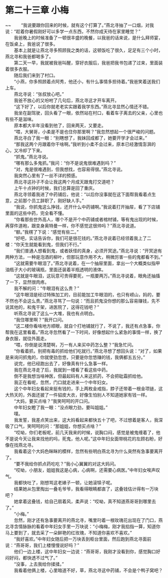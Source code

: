 # 第二十三章 小梅

~~
            　　“我说要跟你回来的时候，就有这个打算了。”燕北寻抽了一口烟，对我说：“趁着你暑假刚好可以多学一点东西，不然你成天待在家里睡觉？”<br>　　我爸晚上的时候准备了一顿很丰盛的晚餐，以我爸的话来说，是什么拜师宴，在饭桌上，我爸说了很多。<br>　　基本上就是让燕北寻多照顾我之类的话，这顿饭吃了很久，足足有三个小时，燕北寻和我爸都喝多了。<br>　　第二天一早，我就被我爸叫醒，穿好衣服后，我爸把我书包递了过来，里面装着很多衣服。<br>　　随后我们来到了村口。<br>　　“小燕，你多照顾着点阿秀，他还小，有什么事情多担待着。”我爸笑着送我们上车。<br>　　燕北寻说：“张叔放心吧。”<br>　　我爸不放心的又吩咐了几句后，燕北寻这才开车离开。<br>　　“这下好了，以后你就老老实实跟着我学东西。”燕北寻显然心情还不错。<br>　　我坐在副驾驶，回头看了一眼，依然站在村口，看着车子离去的父亲，心里也有些不是滋味。<br>　　原本都大半年没看到他了，回来两天，又要走。<br>　　“喂，大舅哥，小柔是不是也住你那里啊？”我忽然想起一个很严峻的问题。<br>　　燕北寻白了我一眼：“别瞎想了，我妹回成都了，她要开学才会过来。”<br>　　“那我这两个月跟着你干啥啊。”我听到小柔不会过来，原本已经激情澎湃的心，又冷却了下来。<br>　　“抓鬼。”燕北寻说。<br>　　“哪有那么多鬼抓。”我问：“你不是说鬼很难遇到吗？”<br>　　“对，鬼是很难遇到，但我想找，也容易得很。”燕北寻说。<br>　　我突然心里有了一丝不详的预感。<br>　　燕北寻这孙子不会让我这两个月成天跟鬼打交道吧？<br>　　上午十点钟的时候，我们总算是回了重庆。<br>　　燕北寻领着我进了中药铺后，他说：“以后你没事就在这下面帮我看着点生意，之前那个员工辞职了，刚好缺人手。”<br>　　“我说，你抓鬼这么挣钱，还开什么中药铺啊。”我说着打开抽屉，看了下店铺里面的这些中药，完全看不懂。<br>　　“你看那些世外高人，哪个不是开个中药铺或者棺材铺，等有鬼出现的时候，再穿件道袍，跟变身奥特曼一样，你不感觉这很帅吗？”燕北寻说道。<br>　　“额。”我楞了下说：“感觉有些二。”<br>　　“好吧，实话告诉你，我们可是很花钱的。”燕北寻说着已经领着我上了二楼：“你天生就能看到鬼，但我们不行。”<br>　　“我们普通人想看到鬼，或者妖怪的真身，必须开冥途。”燕北寻说：“开冥途有两种方法，一种是泡酒的柳叶，但那玩意作用不大，稍微厉害一些的鬼都看不到。”<br>　　“这就需要牛眼泪了。”燕北寻说着，在一个抽屉里面，拿出一个大概类似指甲油瓶子大小的玻璃瓶，里面还装着半瓶透明的液体。<br>　　“这就是牛眼泪，这玩意可贵得要死，一瓶要两万。”燕北寻说着，眼角还抽搐了一下，显然很肉疼。<br>　　我不解的问：“牛眼泪有这么贵？”<br>　　“这牛眼泪是经过特殊加工的，目前能加工牛眼泪的，也只有崂山，妈的，要不然也不会这么贵。”燕北寻骂了一句说：“而且抓鬼没你想的那么容易赚钱，先不说其他的，和鬼干架，进医院了，这得花钱吧？”<br>　　听燕北寻说了这么一大堆，我也有点明白。<br>　　“我住哪里啊？”我开口问。<br>　　“这二楼你看啥地方顺眼，就自个打地铺就行了，不说了，我还有点急事，你帮我在这里看着。”燕北寻忽然看了一下时间，好像想起什么紧急的事情一样，换了身衣服，就往外面走。<br>　　“喂，你倒是说清楚啊，万一有人来买中药怎么整？”我急忙问。<br>　　“你看着抓，别把有毒的抓给他们吃就行。”燕北寻想了想回头说：“对了，如果是来询问抓鬼的，你就使劲忽悠，只要是你忽悠赚的钱，我俩都五五分。”<br>　　说完，他已经跑出去了，好像真有什么急事一样。<br>　　我在燕北寻走了后，我就到一楼看了看这些中药。<br>　　倒不是我想当啥神医，但最起码有人来这抓药，不会把砒霜抓给他。<br>　　我正在看呢，忽然，门口就走进来一个中年妇女。<br>　　这个中年妇女看起来挺有钱的，手上两枚金戒指，脖子还带着一根金项链，这大热天的，外面还披了一件貂皮大衣，好像生怕别人不知道她家有钱一样。<br>　　“大妈，要买点啥？”我笑呵呵的开口问。<br>　　中年妇女瞪了我一眼：“没点眼力劲，要叫姐姐。”<br>　　噗。<br>　　我发誓，我差点笑出来，这大妈看起来都快五十了吧，不过想着是客人，我深吸了口气，笑呵呵的问：“那姐姐，你想买点啥？”<br>　　“哎呦，你们老板呢，前几天我来的时候，说胸口闷，感觉是被鬼缠着了，他不是说今天让我来找他的吗，死鬼，他人呢。”这中年妇女面带桃花的左顾右盼，好像在找燕北寻。<br>　　我看着这个大妈色眯眯的模样，忽然有些明白燕北寻为什么突然有急事要离开了。<br>　　“要不我给你抓点药吃吃？”我小心翼翼的对这大妈问。<br>　　“哎呦，小朋友，姐姐我这是心病，心病啊，还需要心病医。”中年妇女唉声叹气。<br>　　我都快吐了，刚想骂这老婊子一顿，让她滚犊子呢。<br>　　结果她从包里掏出一叠毛爷爷，我看得眼睛都直了，这叠钱估计得有一万块吧？<br>　　她拿着这叠钱，给自己扇着风，柔声说：“哎呦，真不知道燕哥哥到哪里去了。”<br>　　“小梅。”<br>　　忽然，刚才还有急事要离开的燕北寻，嘴里叼着一根玫瑰花出现在了门口，燕北寻含情脉脉的看着中年妇女手里一万块说：“小梅梅，刚才我掐指一算，知道你马上要到了，就去采了一朵鲜艳的红玫瑰，不知道你喜欢不喜欢。”<br>　　“我好喜欢。”中年妇女随后把一万块丢到柜台里面，然后跑到燕北寻面前说：“燕哥哥，我们上楼慢慢说好吗？”<br>　　他们一边上楼，这中年妇女一边说：“燕哥哥，我刚才没看到你，感觉胸口好闷好闷，都快透不过气了。”<br>　　“没事，上去我给你揉揉。”<br>　　我看着他俩上楼，心里暗道不好，草，燕北寻这中药铺，不会是个鸭子窝吧？<br>　　
	